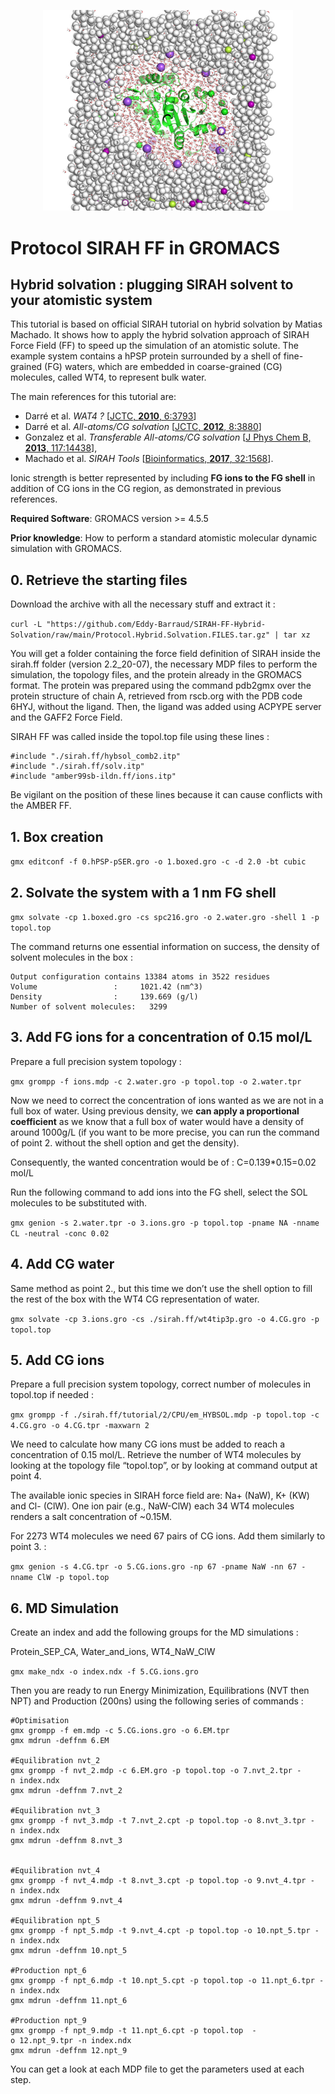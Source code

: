 <p align="center"><img width="400" alt="portfolio_view" src="./Hybrid.Representation.png"></p>

# Protocol SIRAH FF in GROMACS
## **Hybrid solvation : plugging SIRAH solvent to your atomistic system**
This tutorial is based on official SIRAH tutorial on hybrid solvation by Matias Machado. It shows how to apply the hybrid solvation approach of SIRAH Force Field (FF) to speed up the simulation of an atomistic solute. The example system contains a hPSP protein surrounded by a shell of fine-grained (FG) waters, which are embedded in coarse-grained (CG) molecules, called WT4, to represent bulk water. 

The main references for this tutorial are: 

- Darré et al. *WAT4 ?* [[JCTC, **2010**, 6:3793](https://pubs.acs.org/doi/abs/10.1021/ct100379f)]
- Darré et al. *All-atoms/CG solvation* [[JCTC, **2012**, 8:3880](https://pubs.acs.org/doi/abs/10.1021/ct3001816)]
- Gonzalez et al. *Transferable All-atoms/CG solvation* [[J Phys Chem B, **2013**, 117:14438](https://pubs.acs.org/doi/abs/10.1021/jp4079579)], 
- Machado et al. *SIRAH Tools* [[Bioinformatics, **2017**, 32:1568](https://academic.oup.com/bioinformatics/article/32/10/1568/1743152)]. 

Ionic strength is better represented by including **FG ions to the FG shell** in addition of CG ions in the CG region, as demonstrated in previous references.

**Required Software**: GROMACS version >= 4.5.5

**Prior knowledge**: How to perform a standard atomistic molecular dynamic simulation with GROMACS.
## **0. Retrieve the starting files**
Download the archive with all the necessary stuff and extract it : 

`curl -L "https://github.com/Eddy-Barraud/SIRAH-FF-Hybrid-Solvation/raw/main/Protocol.Hybrid.Solvation.FILES.tar.gz" | tar xz `

You will get a folder containing the force field definition of SIRAH inside the sirah.ff folder (version 2.2_20-07), the necessary MDP files to perform the simulation, the topology files, and the protein already in the GROMACS format. The protein was prepared using the command pdb2gmx over the protein structure of chain A, retrieved from rscb.org with the PDB code 6HYJ, without the ligand. Then, the ligand was added using ACPYPE server and the GAFF2 Force Field. 

SIRAH FF was called inside the topol.top file using these lines :

```
#include "./sirah.ff/hybsol_comb2.itp"
#include "./sirah.ff/solv.itp"
#include "amber99sb-ildn.ff/ions.itp" 
```
Be vigilant on the position of these lines because it can cause conflicts with the AMBER FF.
## **1. Box creation**
`gmx editconf -f 0.hPSP-pSER.gro -o 1.boxed.gro -c -d 2.0 -bt cubic`

## **2. Solvate the system with a 1 nm FG shell**
`gmx solvate -cp 1.boxed.gro -cs spc216.gro -o 2.water.gro -shell 1 -p topol.top`

The command returns one essential information on success, the density of solvent molecules in the box :
```
Output configuration contains 13384 atoms in 3522 residues
Volume                 :     1021.42 (nm^3)
Density                :     139.669 (g/l)
Number of solvent molecules:   3299
```

## **3. Add FG ions for a concentration of 0.15 mol/L**
Prepare a full precision system topology :

`gmx grompp -f ions.mdp -c 2.water.gro -p topol.top -o 2.water.tpr`

Now we need to correct the concentration of ions wanted as we are not in a full box of water. Using previous density, we **can apply a proportional coefficient** as we know that a full box of water would have a density of around 1000g/L (if you want to be more precise, you can run the command of point 2. without the shell option and get the density).

Consequently, the wanted concentration would be of :  C=0.139*0.15=0.02 mol/L

Run the following command to add ions into the FG shell, select the SOL molecules to be substituted with.

`gmx genion -s 2.water.tpr -o 3.ions.gro -p topol.top -pname NA -nname CL -neutral -conc 0.02`

## **4. Add CG water**
Same method as point 2., but this time we don’t use the shell option to fill the rest of the box with the WT4 CG representation of water.

`gmx solvate -cp 3.ions.gro -cs ./sirah.ff/wt4tip3p.gro -o 4.CG.gro -p topol.top`

## **5. Add CG ions**
Prepare a full precision system topology, correct number of molecules in topol.top if needed :

`gmx grompp -f ./sirah.ff/tutorial/2/CPU/em_HYBSOL.mdp -p topol.top -c 4.CG.gro -o 4.CG.tpr -maxwarn 2`

We need to calculate how many CG ions must be added to reach a concentration of 0.15 mol/L. Retrieve the number of WT4 molecules by looking at the topology file “topol.top”, or by looking at command output at point 4.

The available ionic species in SIRAH force field are: Na+ (NaW), K+ (KW) and Cl- (ClW). One ion pair (e.g., NaW-ClW) each 34 WT4 molecules renders a salt concentration of ~0.15M.

For 2273 WT4 molecules we need 67 pairs of CG ions. Add them similarly to point 3. :

`gmx genion -s 4.CG.tpr -o 5.CG.ions.gro -np 67 -pname NaW -nn 67 -nname ClW -p topol.top`

## **6. MD Simulation**
Create an index and add the following groups for the MD simulations :

Protein_SEP_CA, Water_and_ions, WT4_NaW_ClW

`gmx make_ndx -o index.ndx -f 5.CG.ions.gro`



Then you are ready to run Energy Minimization, Equilibrations (NVT then NPT) and Production (200ns) using the following series of commands :

```
#Optimisation
gmx grompp -f em.mdp -c 5.CG.ions.gro -o 6.EM.tpr
gmx mdrun -deffnm 6.EM

#Equilibration nvt_2
gmx grompp -f nvt_2.mdp -c 6.EM.gro -p topol.top -o 7.nvt_2.tpr -n index.ndx
gmx mdrun -deffnm 7.nvt_2

#Equilibration nvt_3
gmx grompp -f nvt_3.mdp -t 7.nvt_2.cpt -p topol.top -o 8.nvt_3.tpr -n index.ndx
gmx mdrun -deffnm 8.nvt_3


#Equilibration nvt_4
gmx grompp -f nvt_4.mdp -t 8.nvt_3.cpt -p topol.top -o 9.nvt_4.tpr -n index.ndx
gmx mdrun -deffnm 9.nvt_4

#Equilibration npt_5
gmx grompp -f npt_5.mdp -t 9.nvt_4.cpt -p topol.top -o 10.npt_5.tpr -n index.ndx
gmx mdrun -deffnm 10.npt_5

#Production npt_6
gmx grompp -f npt_6.mdp -t 10.npt_5.cpt -p topol.top -o 11.npt_6.tpr -n index.ndx
gmx mdrun -deffnm 11.npt_6

#Production npt_9
gmx grompp -f npt_9.mdp -t 11.npt_6.cpt -p topol.top  -o 12.npt_9.tpr -n index.ndx
gmx mdrun -deffnm 12.npt_9
```
You can get a look at each MDP file to get the parameters used at each step.
